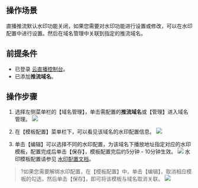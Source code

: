 ## 操作场景

直播推流默认水印功能关闭，如果您需要对水印功能进行设置或修改，可以在水印配置中进行设置。然后在域名管理中关联到指定的推流域名。

## 前提条件

- 已登录 [云直播控制台](https://console.cloud.tencent.com/live)。
- 已添加**推流域名**。

## 操作步骤

1.	选择左侧菜单栏的【域名管理】，单击需配置的**推流域名**或【管理】进入域名管理。
 ![](https://main.qcloudimg.com/raw/62719d1025bf1fd4bb72379242fa8209.png)
2.	在【模板配置】菜单栏下，可以看见该域名的水印配置信息。
![](https://main.qcloudimg.com/raw/5d1cd93603a82a6ab5924ad947fa8632.png)

3.	单击【编辑】可以选择不同的水印配置，为该域名下播放地址指定对应的水印模板，配置完成后单击【保存】，模板配置完后约5分钟 - 10分钟生效。
![](https://main.qcloudimg.com/raw/d8afb8a7f0a9dfc77f43392589ae14e9.png)
水印模板配置请参见 [水印配置文档]( https://cloud.tencent.com/document/product/267/20387)。

>?如果您需要解绑水印配置，在【模板配置】中，单击【编辑】，取消相应模板的勾选，然后单击【保存】，即可将该模板与域名取消关联。
>![](https://main.qcloudimg.com/raw/1993454ded3ea42b42a2885e1aeb83d3.png)
